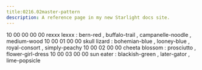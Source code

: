 ```yaml
---
title:0216.02master-pattern
description: A reference page in my new Starlight docs site.
---
```


10 00 00 00 00 rexxx lexxx  : bern-red , buffalo-trail , campanelle-noodle , medium-wood
10 00 01 00 00 skull lizard  : bohemian-blue , looney-blue , royal-consort , simply-peachy
10 00 02 00 00 cheeta blossom  : prosciutto , flower-girl-dress
10 00 03 00 00 sun eater  : blackish-green , later-gator , lime-popsicle